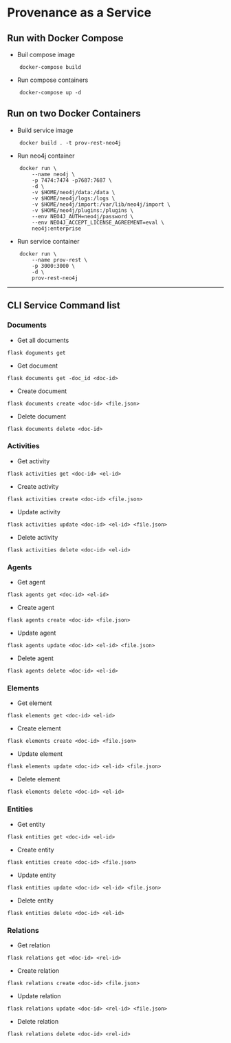 # Provenance as a Service

## Run with Docker Compose
- Buil compose image
```
    docker-compose build
```

- Run compose containers
```
    docker-compose up -d
```

## Run on two Docker Containers
- Build service image
```
    docker build . -t prov-rest-neo4j
``` 

- Run neo4j container
```
    docker run \
        --name neo4j \
        -p 7474:7474 -p7687:7687 \
        -d \
        -v $HOME/neo4j/data:/data \
        -v $HOME/neo4j/logs:/logs \
        -v $HOME/neo4j/import:/var/lib/neo4j/import \
        -v $HOME/neo4j/plugins:/plugins \
        --env NEO4J_AUTH=neo4j/password \
        --env NEO4J_ACCEPT_LICENSE_AGREEMENT=eval \
        neo4j:enterprise
```

- Run service container
```
    docker run \
        --name prov-rest \
        -p 3000:3000 \
        -d \
        prov-rest-neo4j
```

-------

## CLI Service Command list

### Documents
- Get all documents
```
flask doguments get
```
- Get document
```
flask documents get -doc_id <doc-id>
```
  
- Create document
```
flask documents create <doc-id> <file.json>
```

- Delete document
```
flask documents delete <doc-id>
```

### Activities
- Get activity
```
flask activities get <doc-id> <el-id>
```
- Create activity
```
flask activities create <doc-id> <file.json>
```
- Update activity
```
flask activities update <doc-id> <el-id> <file.json>
```
- Delete activity
```
flask activities delete <doc-id> <el-id>
```

### Agents
- Get agent
```
flask agents get <doc-id> <el-id>
```
- Create agent
```
flask agents create <doc-id> <file.json>
```
- Update agent
```
flask agents update <doc-id> <el-id> <file.json>
```
- Delete agent
```
flask agents delete <doc-id> <el-id>
```

### Elements
- Get element
```
flask elements get <doc-id> <el-id>
```
- Create element
```
flask elements create <doc-id> <file.json>
```
- Update element
```
flask elements update <doc-id> <el-id> <file.json>
```
- Delete element
```
flask elements delete <doc-id> <el-id>
```

### Entities
- Get entity
```
flask entities get <doc-id> <el-id>
```
- Create entity
```
flask entities create <doc-id> <file.json>
```
- Update entity
```
flask entities update <doc-id> <el-id> <file.json>
```
- Delete entity
```
flask entities delete <doc-id> <el-id>
```

### Relations
- Get relation
```
flask relations get <doc-id> <rel-id>
```
- Create relation
```
flask relations create <doc-id> <file.json>
```
- Update relation
```
flask relations update <doc-id> <rel-id> <file.json>
```
- Delete relation
```
flask relations delete <doc-id> <rel-id>
```
